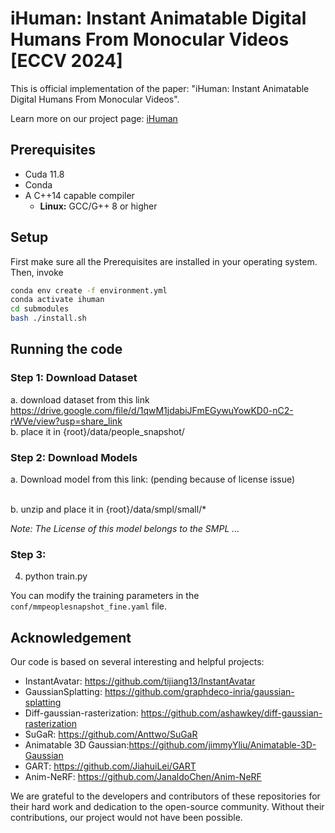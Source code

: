 # iHuman: Instant Animatable Digital Humans From Monocular Videos [ECCV 2024]

This is official implementation of the paper: "iHuman: Instant Animatable Digital Humans From Monocular Videos".

Learn more on our project page: [iHuman](https://pramishp.github.io/iHuman/index.html) 

## Prerequisites

* Cuda 11.8
* Conda
* A C++14 capable compiler
  * __Linux:__ GCC/G++ 8 or higher

## Setup
First make sure all the Prerequisites are installed in your operating system. Then, invoke

```bash
conda env create -f environment.yml
conda activate ihuman
cd submodules
bash ./install.sh
```

## Running the code

### Step 1: Download Dataset
a. download dataset from this link https://drive.google.com/file/d/1qwM1jdabiJFmEGywuYowKD0-nC2-rWVe/view?usp=share_link
<br>
b. place it in {root}/data/people_snapshot/

### Step 2: Download Models
a. Download model from this link: (pending because of license issue)

[//]: # (https://drive.google.com/file/d/17OdyNkfdFKFqBnmFMZtmT9B-6AXKAZeG/view?usp=share_link)
<br>
b. unzip and place it in {root}/data/smpl/small/*

*Note: The License of this model belongs to the SMPL ...*

### Step 3:
4. python train.py

You can modify the training parameters in the `conf/mmpeoplesnapshot_fine.yaml` file.

## Acknowledgement

Our code is based on several interesting and helpful projects:

- InstantAvatar: <https://github.com/tijiang13/InstantAvatar>
- GaussianSplatting: <https://github.com/graphdeco-inria/gaussian-splatting>
- Diff-gaussian-rasterization: <https://github.com/ashawkey/diff-gaussian-rasterization>
- SuGaR: <https://github.com/Anttwo/SuGaR>
- Animatable 3D Gaussian:<https://github.com/jimmyYliu/Animatable-3D-Gaussian>
- GART: https://github.com/JiahuiLei/GART
- Anim-NeRF: https://github.com/JanaldoChen/Anim-NeRF

We are grateful to the developers and contributors of these repositories for their hard work and dedication to the open-source community. Without their contributions, our project would not have been possible.